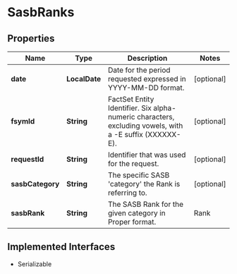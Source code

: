 

# SasbRanks


## Properties

Name | Type | Description | Notes
------------ | ------------- | ------------- | -------------
**date** | **LocalDate** | Date for the period requested expressed in YYYY-MM-DD format. |  [optional]
**fsymId** | **String** | FactSet Entity Identifier. Six alpha-numeric characters, excluding vowels, with a -E suffix (XXXXXX-E). |  [optional]
**requestId** | **String** | Identifier that was used for the request. |  [optional]
**sasbCategory** | **String** | The specific SASB &#39;category&#39; the Rank is referring to. |  [optional]
**sasbRank** | **String** | The SASB Rank for the given category in Proper format.   |Rank|Industry Percentile Range (%)|   |---|---|   |Leader|90 - 100|   |Above Average|70 - 89.9|   |Average|30 - 69.9|   |Below Average|10 - 29.9|   |Laggard|0 - 9.9|  |  [optional]


## Implemented Interfaces

* Serializable


